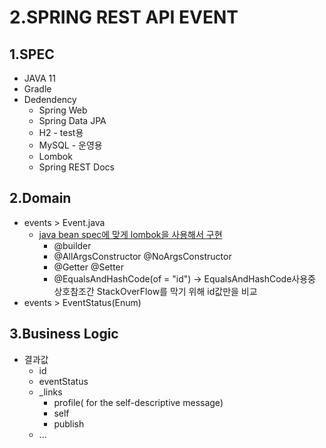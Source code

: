 # 2.SPRING REST API EVENT

## 1.SPEC

- JAVA 11
- Gradle
- Dedendency
  - Spring Web
  - Spring Data JPA
  - H2 - test용
  - MySQL - 운영용
  - Lombok
  - Spring REST Docs

## 2.Domain

- events > Event.java
  - [java bean spec에 맞게 lombok을 사용해서 구현](<https://ko.wikipedia.org/wiki/%EC%9E%90%EB%B0%94%EB%B9%88%EC%A6%88>)
    - @builder
    - @AllArgsConstructor @NoArgsConstructor
    - @Getter @Setter
    - @EqualsAndHashCode(of = "id") -> EqualsAndHashCode사용중 상호참조간 StackOverFlow를 막기 위해 id값만을 비교
- events > EventStatus(Enum)

## 3.Business Logic

- 결과값
  - id  
  - eventStatus
  - _links
    - profile( for the self-descriptive message)
    - self
    - publish
  - ...
  